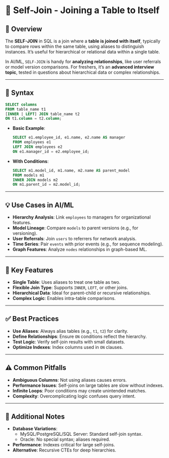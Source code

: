 # 🔗 Self-Join - Joining a Table to Itself

## 🌟 Overview

The **SELF-JOIN** in SQL is a join where a **table is joined with itself**, typically to compare rows within the same table, using aliases to distinguish instances. It’s useful for hierarchical or relational data within a single table.

In AI/ML, `SELF-JOIN` is handy for **analyzing relationships**, like user referrals or model version comparisons. For freshers, it’s an **advanced interview topic**, tested in questions about hierarchical data or complex relationships.

---

## 📜 Syntax

```sql
SELECT columns
FROM table_name t1
[INNER | LEFT] JOIN table_name t2
ON t1.column = t2.column;
```

- **Basic Example**:
  ```sql
  SELECT e1.employee_id, e1.name, e2.name AS manager
  FROM employees e1
  LEFT JOIN employees e2
  ON e1.manager_id = e2.employee_id;
  ```
- **With Conditions**:
  ```sql
  SELECT m1.model_id, m1.name, m2.name AS parent_model
  FROM models m1
  INNER JOIN models m2
  ON m1.parent_id = m2.model_id;
  ```

---

## 💡 Use Cases in AI/ML

- **Hierarchy Analysis**: Link `employees` to managers for organizational features.
- **Model Lineage**: Compare `models` to parent versions (e.g., for versioning).
- **User Referrals**: Join `users` to referrers for network analysis.
- **Time Series**: Pair `events` with prior events (e.g., for sequence modeling).
- **Graph Features**: Analyze `nodes` relationships in graph-based ML.

---

## 🔑 Key Features

- **Single Table**: Uses aliases to treat one table as two.
- **Flexible Join Type**: Supports `INNER`, `LEFT`, or other joins.
- **Hierarchical Data**: Ideal for parent-child or recursive relationships.
- **Complex Logic**: Enables intra-table comparisons.

---

## ✅ Best Practices

- **Use Aliases**: Always alias tables (e.g., `t1`, `t2`) for clarity.
- **Define Relationships**: Ensure `ON` conditions reflect the hierarchy.
- **Test Logic**: Verify self-join results with small datasets.
- **Optimize Indexes**: Index columns used in `ON` clauses.

---

## ⚠️ Common Pitfalls

- **Ambiguous Columns**: Not using aliases causes errors.
- **Performance Issues**: Self-joins on large tables are slow without indexes.
- **Infinite Loops**: Poor conditions may create unintended matches.
- **Complexity**: Overcomplicating logic confuses query intent.

---

## 📝 Additional Notes

- **Database Variations**:
  - MySQL/PostgreSQL/SQL Server: Standard self-join syntax.
  - Oracle: No special syntax; aliases required.
- **Performance**: Indexes critical for large self-joins.
- **Alternative**: Recursive CTEs for deep hierarchies.